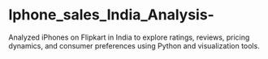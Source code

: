 # Iphone_sales_India_Analysis-
Analyzed iPhones on Flipkart in India to explore ratings, reviews, pricing dynamics, and consumer preferences using Python and visualization tools.
